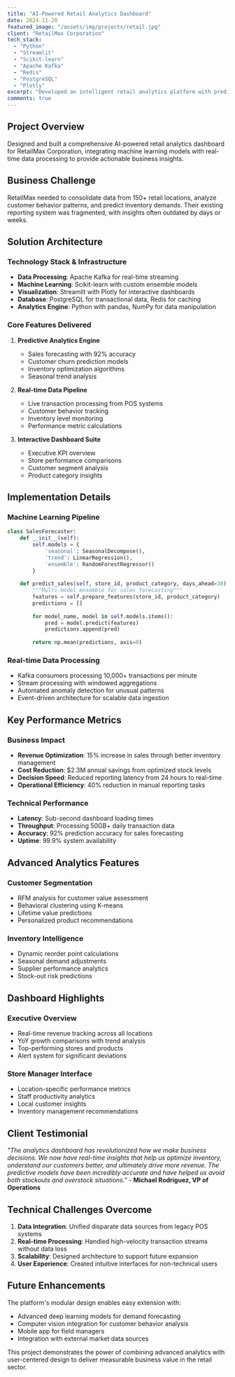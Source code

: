 ```yaml
---
title: "AI-Powered Retail Analytics Dashboard"
date: 2024-11-20
featured_image: "/assets/img/projects/retail.jpg"
client: "RetailMax Corporation"
tech_stack:
  - "Python"
  - "Streamlit"
  - "Scikit-learn"
  - "Apache Kafka"
  - "Redis"
  - "PostgreSQL"
  - "Plotly"
excerpt: "Developed an intelligent retail analytics platform with predictive modeling, real-time data streaming, and interactive visualizations for enterprise decision-making."
comments: true
---
```


## Project Overview

Designed and built a comprehensive AI-powered retail analytics dashboard for RetailMax Corporation, integrating machine learning models with real-time data processing to provide actionable business insights.

## Business Challenge

RetailMax needed to consolidate data from 150+ retail locations, analyze customer behavior patterns, and predict inventory demands. Their existing reporting system was fragmented, with insights often outdated by days or weeks.

## Solution Architecture

### Technology Stack & Infrastructure

- **Data Processing**: Apache Kafka for real-time streaming
- **Machine Learning**: Scikit-learn with custom ensemble models
- **Visualization**: Streamlit with Plotly for interactive dashboards
- **Database**: PostgreSQL for transactional data, Redis for caching
- **Analytics Engine**: Python with pandas, NumPy for data manipulation

### Core Features Delivered

1. **Predictive Analytics Engine**
   - Sales forecasting with 92% accuracy
   - Customer churn prediction models
   - Inventory optimization algorithms
   - Seasonal trend analysis

2. **Real-time Data Pipeline**
   - Live transaction processing from POS systems
   - Customer behavior tracking
   - Inventory level monitoring
   - Performance metric calculations

3. **Interactive Dashboard Suite**
   - Executive KPI overview
   - Store performance comparisons
   - Customer segment analysis
   - Product category insights

## Implementation Details

### Machine Learning Pipeline
```python
class SalesForecaster:
    def __init__(self):
        self.models = {
            'seasonal': SeasonalDecompose(),
            'trend': LinearRegression(),
            'ensemble': RandomForestRegressor()
        }
    
    def predict_sales(self, store_id, product_category, days_ahead=30):
        """Multi-model ensemble for sales forecasting"""
        features = self.prepare_features(store_id, product_category)
        predictions = []
        
        for model_name, model in self.models.items():
            pred = model.predict(features)
            predictions.append(pred)
            
        return np.mean(predictions, axis=0)
```

### Real-time Data Processing
- Kafka consumers processing 10,000+ transactions per minute
- Stream processing with windowed aggregations
- Automated anomaly detection for unusual patterns
- Event-driven architecture for scalable data ingestion

## Key Performance Metrics

### Business Impact
- **Revenue Optimization**: 15% increase in sales through better inventory management
- **Cost Reduction**: $2.3M annual savings from optimized stock levels
- **Decision Speed**: Reduced reporting latency from 24 hours to real-time
- **Operational Efficiency**: 40% reduction in manual reporting tasks

### Technical Performance
- **Latency**: Sub-second dashboard loading times
- **Throughput**: Processing 50GB+ daily transaction data
- **Accuracy**: 92% prediction accuracy for sales forecasting
- **Uptime**: 99.9% system availability

## Advanced Analytics Features

### Customer Segmentation
- RFM analysis for customer value assessment
- Behavioral clustering using K-means
- Lifetime value predictions
- Personalized product recommendations

### Inventory Intelligence
- Dynamic reorder point calculations
- Seasonal demand adjustments
- Supplier performance analytics
- Stock-out risk predictions

## Dashboard Highlights

### Executive Overview
- Real-time revenue tracking across all locations
- YoY growth comparisons with trend analysis
- Top-performing stores and products
- Alert system for significant deviations

### Store Manager Interface
- Location-specific performance metrics
- Staff productivity analytics
- Local customer insights
- Inventory management recommendations

## Client Testimonial

*"The analytics dashboard has revolutionized how we make business decisions. We now have real-time insights that help us optimize inventory, understand our customers better, and ultimately drive more revenue. The predictive models have been incredibly accurate and have helped us avoid both stockouts and overstock situations."* - **Michael Rodriguez, VP of Operations**

## Technical Challenges Overcome

1. **Data Integration**: Unified disparate data sources from legacy POS systems
2. **Real-time Processing**: Handled high-velocity transaction streams without data loss
3. **Scalability**: Designed architecture to support future expansion
4. **User Experience**: Created intuitive interfaces for non-technical users

## Future Enhancements

The platform's modular design enables easy extension with:
- Advanced deep learning models for demand forecasting
- Computer vision integration for customer behavior analysis
- Mobile app for field managers
- Integration with external market data sources

This project demonstrates the power of combining advanced analytics with user-centered design to deliver measurable business value in the retail sector.